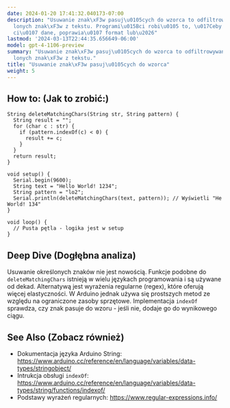 ```yaml
---
date: 2024-01-20 17:41:32.040173-07:00
description: "Usuwanie znak\xF3w pasuj\u0105cych do wzorca to odfiltrowywanie okre\u015B\
  lonych znak\xF3w z tekstu. Programi\u015Bci robi\u0105 to, \u017Ceby oczy\u015B\
  ci\u0107 dane, poprawia\u0107 format lub\u2026"
lastmod: '2024-03-13T22:44:35.656649-06:00'
model: gpt-4-1106-preview
summary: "Usuwanie znak\xF3w pasuj\u0105cych do wzorca to odfiltrowywanie okre\u015B\
  lonych znak\xF3w z tekstu."
title: "Usuwanie znak\xF3w pasuj\u0105cych do wzorca"
weight: 5
---
```


## How to: (Jak to zrobić:)
```Arduino
String deleteMatchingChars(String str, String pattern) {
  String result = "";
  for (char c : str) {
    if (pattern.indexOf(c) < 0) {
      result += c;
    }
  }
  return result;
}

void setup() {
  Serial.begin(9600);
  String text = "Hello World! 1234";
  String pattern = "lo2";
  Serial.println(deleteMatchingChars(text, pattern)); // Wyświetli "He World! 134"
}

void loop() {
  // Pusta pętla - logika jest w setup
}
```

## Deep Dive (Dogłębna analiza)
Usuwanie określonych znaków nie jest nowością. Funkcje podobne do `deleteMatchingChars` istnieją w wielu językach programowania i są używane od dekad. Alternatywą jest wyrażenia regularne (regex), które oferują więcej elastyczności. W Arduino jednak używa się prostszych metod ze względu na ograniczone zasoby sprzętowe. Implementacja `indexOf` sprawdza, czy znak pasuje do wzoru - jeśli nie, dodaje go do wynikowego ciągu.

## See Also (Zobacz również)
- Dokumentacja języka Arduino String: https://www.arduino.cc/reference/en/language/variables/data-types/stringobject/
- Intrukcja obsługi `indexOf`: https://www.arduino.cc/reference/en/language/variables/data-types/string/functions/indexof/
- Podstawy wyrażeń regularnych: https://www.regular-expressions.info/
